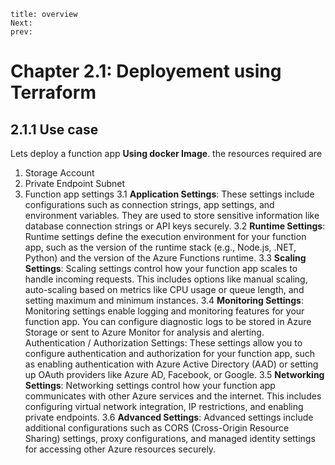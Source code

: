 ```
title: overview
Next:
prev:
```
# Chapter 2.1: Deployement using Terraform 

## 2.1.1 Use case
Lets deploy a function app  **Using docker Image**. the resources required are
1. Storage Account
2. Private Endpoint Subnet
3. Function app settings
3.1 **Application Settings**: These settings include configurations such as connection strings, app settings, and environment variables. They are used to store sensitive information like database connection strings or API keys securely.
3.2 **Runtime Settings**: Runtime settings define the execution environment for your function app, such as the version of the runtime stack (e.g., Node.js, .NET, Python) and the version of the Azure Functions runtime.
3.3 **Scaling Settings**: Scaling settings control how your function app scales to handle incoming requests. This includes options like manual scaling, auto-scaling based on metrics like CPU usage or queue length, and setting maximum and minimum instances.
3.4 **Monitoring Settings**: Monitoring settings enable logging and monitoring features for your function app. You can configure diagnostic logs to be stored in Azure Storage or sent to Azure Monitor for analysis and alerting.
Authentication / Authorization Settings: These settings allow you to configure authentication and authorization for your function app, such as enabling authentication with Azure Active Directory (AAD) or setting up OAuth providers like Azure AD, Facebook, or Google.
3.5 **Networking Settings**: Networking settings control how your function app communicates with other Azure services and the internet. This includes configuring virtual network integration, IP restrictions, and enabling private endpoints.
3.6 **Advanced Settings**: Advanced settings include additional configurations such as CORS (Cross-Origin Resource Sharing) settings, proxy configurations, and managed identity settings for accessing other Azure resources securely.

